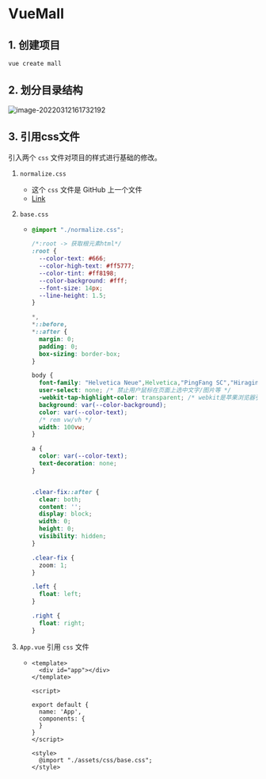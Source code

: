 # VueMall

## 1. 创建项目

```bash
vue create mall
```

## 2. 划分目录结构

![image-20220312161732192](https://gitee.com/yun-xiaojie/blog-image/raw/master/img/image-20220312161732192.png)

## 3. 引用css文件

引入两个 `css` 文件对项目的样式进行基础的修改。

1. `normalize.css`

   - 这个 `css` 文件是 GitHub 上一个文件
   - [Link](https://github.com/necolas/normalize.css)

2. `base.css`

   - ```css
     @import "./normalize.css";
     
     /*:root -> 获取根元素html*/
     :root {
       --color-text: #666;
       --color-high-text: #ff5777;
       --color-tint: #ff8198;
       --color-background: #fff;
       --font-size: 14px;
       --line-height: 1.5;
     }
     
     *,
     *::before,
     *::after {
       margin: 0;
       padding: 0;
       box-sizing: border-box;
     }
     
     body {
       font-family: "Helvetica Neue",Helvetica,"PingFang SC","Hiragino Sans GB","Microsoft YaHei","微软雅黑",Arial,sans-serif;
       user-select: none; /* 禁止用户鼠标在页面上选中文字/图片等 */
       -webkit-tap-highlight-color: transparent; /* webkit是苹果浏览器引擎，tap点击，highlight背景高亮，color颜色，颜色用数值调节 */
       background: var(--color-background);
       color: var(--color-text);
       /* rem vw/vh */
       width: 100vw;
     }
     
     a {
       color: var(--color-text);
       text-decoration: none;
     }
     
     
     .clear-fix::after {
       clear: both;
       content: '';
       display: block;
       width: 0;
       height: 0;
       visibility: hidden;
     }
     
     .clear-fix {
       zoom: 1;
     }
     
     .left {
       float: left;
     }
     
     .right {
       float: right;
     }
     ```

3. `App.vue` 引用 `css` 文件

   - ```vue
     <template>
       <div id="app"></div>
     </template>
     
     <script>
     
     export default {
       name: 'App',
       components: {
       }
     }
     </script>
     
     <style>
       @import "./assets/css/base.css";
     </style>
     
     ```


